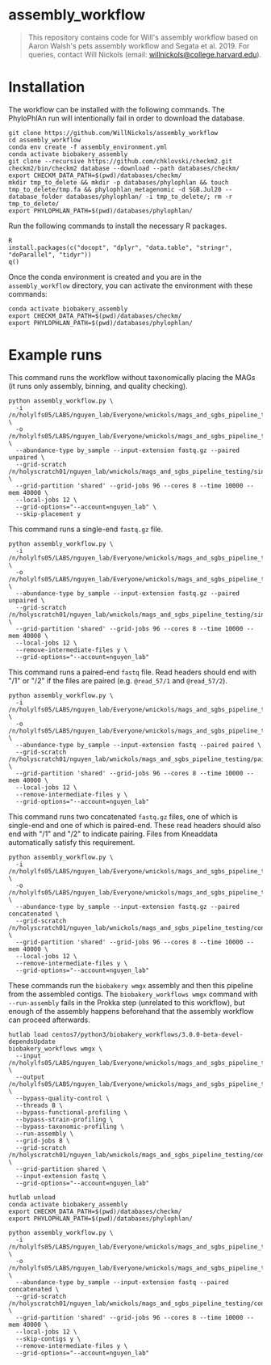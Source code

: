 # assembly_workflow

> This repository contains code for Will's assembly workflow based on Aaron Walsh's pets assembly workflow and Segata et al. 2019. For queries, contact Will Nickols (email: <willnickols@college.harvard.edu>).

# Installation

The workflow can be installed with the following commands.  The PhyloPhlAn run will intentionally fail in order to download the database.
```
git clone https://github.com/WillNickols/assembly_workflow
cd assembly_workflow
conda env create -f assembly_environment.yml
conda activate biobakery_assembly
git clone --recursive https://github.com/chklovski/checkm2.git
checkm2/bin/checkm2 database --download --path databases/checkm/
export CHECKM_DATA_PATH=$(pwd)/databases/checkm/
mkdir tmp_to_delete && mkdir -p databases/phylophlan && touch tmp_to_delete/tmp.fa && phylophlan_metagenomic -d SGB.Jul20 --database_folder databases/phylophlan/ -i tmp_to_delete/; rm -r tmp_to_delete/
export PHYLOPHLAN_PATH=$(pwd)/databases/phylophlan/
```

Run the following commands to install the necessary R packages.
```
R
install.packages(c("docopt", "dplyr", "data.table", "stringr", "doParallel", "tidyr"))
q()
```

Once the conda environment is created and you are in the `assembly_workflow` directory, you can activate the environment with these commands:
```
conda activate biobakery_assembly
export CHECKM_DATA_PATH=$(pwd)/databases/checkm/
export PHYLOPHLAN_PATH=$(pwd)/databases/phylophlan/
```

# Example runs

This command runs the workflow without taxonomically placing the MAGs (it runs only assembly, binning, and quality checking).
```
python assembly_workflow.py \
  -i /n/holylfs05/LABS/nguyen_lab/Everyone/wnickols/mags_and_sgbs_pipeline_testing/test_inputs/single_end/ \
  -o /n/holylfs05/LABS/nguyen_lab/Everyone/wnickols/mags_and_sgbs_pipeline_testing/test_outputs/single_end/ \
  --abundance-type by_sample --input-extension fastq.gz --paired unpaired \
  --grid-scratch /n/holyscratch01/nguyen_lab/wnickols/mags_and_sgbs_pipeline_testing/single_end/ \
  --grid-partition 'shared' --grid-jobs 96 --cores 8 --time 10000 --mem 40000 \
  --local-jobs 12 \
  --grid-options="--account=nguyen_lab" \
  --skip-placement y
```

This command runs a single-end `fastq.gz` file.
```
python assembly_workflow.py \
  -i /n/holylfs05/LABS/nguyen_lab/Everyone/wnickols/mags_and_sgbs_pipeline_testing/test_inputs/single_end/ \
  -o /n/holylfs05/LABS/nguyen_lab/Everyone/wnickols/mags_and_sgbs_pipeline_testing/test_outputs/single_end/ \
  --abundance-type by_sample --input-extension fastq.gz --paired unpaired \
  --grid-scratch /n/holyscratch01/nguyen_lab/wnickols/mags_and_sgbs_pipeline_testing/single_end/ \
  --grid-partition 'shared' --grid-jobs 96 --cores 8 --time 10000 --mem 40000 \
  --local-jobs 12 \
  --remove-intermediate-files y \
  --grid-options="--account=nguyen_lab"
```

This command runs a paired-end `fastq` file.  Read headers should end with "/1" or "/2" if the files are paired (e.g. `@read_57/1` and `@read_57/2`).
```
python assembly_workflow.py \
  -i /n/holylfs05/LABS/nguyen_lab/Everyone/wnickols/mags_and_sgbs_pipeline_testing/test_inputs/paired_end/ \
  -o /n/holylfs05/LABS/nguyen_lab/Everyone/wnickols/mags_and_sgbs_pipeline_testing/test_outputs/paired_end/ \
  --abundance-type by_sample --input-extension fastq --paired paired \
  --grid-scratch /n/holyscratch01/nguyen_lab/wnickols/mags_and_sgbs_pipeline_testing/paired_end/ \
  --grid-partition 'shared' --grid-jobs 96 --cores 8 --time 10000 --mem 40000 \
  --local-jobs 12 \
  --remove-intermediate-files y \
  --grid-options="--account=nguyen_lab"
```

This command runs two concatenated `fastq.gz` files, one of which is single-end and one of which is paired-end.  These read headers should also end with "/1" and "/2" to indicate pairing.  Files from Kneaddata automatically satisfy this requirement.
```
python assembly_workflow.py \
  -i /n/holylfs05/LABS/nguyen_lab/Everyone/wnickols/mags_and_sgbs_pipeline_testing/test_inputs/concat/ \
  -o /n/holylfs05/LABS/nguyen_lab/Everyone/wnickols/mags_and_sgbs_pipeline_testing/test_outputs/concat/ \
  --abundance-type by_sample --input-extension fastq.gz --paired concatenated \
  --grid-scratch /n/holyscratch01/nguyen_lab/wnickols/mags_and_sgbs_pipeline_testing/concat/ \
  --grid-partition 'shared' --grid-jobs 96 --cores 8 --time 10000 --mem 40000 \
  --local-jobs 12 \
  --remove-intermediate-files y \
  --grid-options="--account=nguyen_lab"
```

These commands run the `biobakery wmgx` assembly and then this pipeline from the assembled contigs.  The `biobakery_workflows wmgx` command with `--run-assembly` fails in the Prokka step (unrelated to this workflow), but enough of the assembly happens beforehand that the assembly workflow can proceed afterwards.
```
hutlab load centos7/python3/biobakery_workflows/3.0.0-beta-devel-dependsUpdate
biobakery_workflows wmgx \
  --input /n/holylfs05/LABS/nguyen_lab/Everyone/wnickols/mags_and_sgbs_pipeline_testing/test_inputs/contigs_int_kneaddata/ \
  --output /n/holylfs05/LABS/nguyen_lab/Everyone/wnickols/mags_and_sgbs_pipeline_testing/test_outputs/contigs_int/ \
  --bypass-quality-control \
  --threads 8 \
  --bypass-functional-profiling \
  --bypass-strain-profiling \
  --bypass-taxonomic-profiling \
  --run-assembly \
  --grid-jobs 8 \
  --grid-scratch /n/holyscratch01/nguyen_lab/wnickols/mags_and_sgbs_pipeline_testing/contigs_int/ \
  --grid-partition shared \
  --input-extension fastq \
  --grid-options="--account=nguyen_lab"
  
hutlab unload
conda activate biobakery_assembly
export CHECKM_DATA_PATH=$(pwd)/databases/checkm/
export PHYLOPHLAN_PATH=$(pwd)/databases/phylophlan/

python assembly_workflow.py \
  -i /n/holylfs05/LABS/nguyen_lab/Everyone/wnickols/mags_and_sgbs_pipeline_testing/test_inputs/contigs_int_kneaddata/ \
  -o /n/holylfs05/LABS/nguyen_lab/Everyone/wnickols/mags_and_sgbs_pipeline_testing/test_outputs/contigs_int/ \
  --abundance-type by_sample --input-extension fastq --paired concatenated \
  --grid-scratch /n/holyscratch01/nguyen_lab/wnickols/mags_and_sgbs_pipeline_testing/contigs_int/ \
  --grid-partition 'shared' --grid-jobs 96 --cores 8 --time 10000 --mem 40000 \
  --local-jobs 12 \
  --skip-contigs y \
  --remove-intermediate-files y \
  --grid-options="--account=nguyen_lab"
  
```
